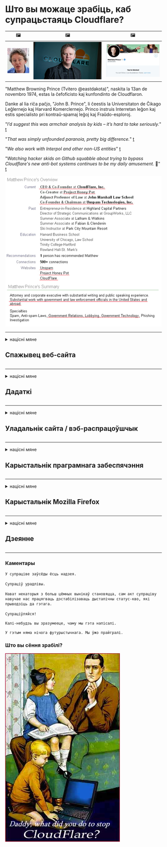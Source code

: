 # Што вы можаце зрабіць, каб супрацьстаяць Cloudflare?

| 🖼 | 🖼 | 🖼 |
| --- | --- | --- |
| ![](../image/matthew_prince_teen.jpg) | ![](../image/matthew_prince.jpg) | ![](../image/blockedbymatthewprince.jpg) |


"Matthew Browning Prince (Tvitero @eastdakota)", naskita la 13an de novembro 1974, estas la ĉefoficisto kaj kunfondinto de Cloudflaron.

Danke al lia riĉa paĉjo, "John B. Prince", li ĉeestis la Universitaton de Ĉikago Leĝlernejo kaj Harvard Komerclernejo.
Princo instruis Interretan leĝon kaj estis specialisto pri kontraŭ-spamaj leĝoj kaj Fraŭdo-esploroj.


"*I’d suggest this was armchair analysis by kids – it’s hard to take seriously.*" [t](https://www.theguardian.com/technology/2015/nov/19/cloudflare-accused-by-anonymous-helping-isis)

"*That was simply unfounded paranoia, pretty big difference.*"  [t](https://twitter.com/xxdesmus/status/992757936123359233)

"*We also work with Interpol and other non-US entities*" [t](https://twitter.com/eastdakota/status/1203028504184360960)

"*Watching hacker skids on Github squabble about trying to bypass Cloudflare's new anti-bot systems continues to be my daily amusement.* 🍿" [t](https://twitter.com/eastdakota/status/1273277839102656515)


![](../image/whoismp.jpg)

---


<details>
<summary>націсні мяне

## Спажывец веб-сайта
</summary>


- Калі вэб-сайт, які вам падабаецца, выкарыстоўвае Cloudflare, скажыце ім не выкарыстоўваць Cloudflare.
  - Хныканне ў сацыяльных сетках, такіх як Facebook, Reddit, Twitter ці Mastodon, не мае розніцы. [Действия громче, чем хэштэгі.](https://twitter.com/phyzonloop/status/1274132092490862594)
  - Паспрабуйце звязацца з уладальнікам сайта, калі хочаце зрабіць сябе карысным.

[- сказаў Cloudflare](https://github.com/Eloston/ungoogled-chromium/issues/783):
```
Мы рэкамендуем звяртацца да адміністратараў па пэўных паслугах або сайтах, з якімі вы сутыкнуліся, і дзяліцца сваім вопытам.
```

[Калі вы не просіце пра гэта, уладальнік сайта ніколі не ведае гэтай праблемы.](../PEOPLE.md)

![](../image/liberapay.jpg)

[Паспяховы прыклад](https://counterpartytalk.org/t/turn-off-cloudflare-on-counterparty-co-plz/164/5).<br>
У вас праблемы? [Падніміце свой голас зараз.](https://github.com/maraoz/maraoz.github.io/issues/1) Прыклад ніжэй.

```
Вы проста дапамагаеце карпаратыўнай цэнзуры і масаваму нагляду.
http://crimeflare.eu.org
```

```
Ваша вэб-старонка знаходзіцца ў прыватным агароджаным садзе CloudFlare, які парушае прыватнасць.
http://crimeflare.eu.org
```

- Знайдзіце час, каб прачытаць палітыку прыватнасці вэб-сайта.
  - калі вэб-сайт стаіць за Cloudflare альбо ён выкарыстоўвае паслугі, падлучаныя да Cloudflare.

Ён павінен растлумачыць, што такое "Cloudflare", і папрасіць дазволу на абмен вашымі дадзенымі з Cloudflare. Калі гэтага не зрабіць, гэта прывядзе да парушэння даверу, і неабходна пазбягаць разгляданага веб-сайта.

[Прымальны прыклад палітыкі прыватнасці тут](https://archive.is/bDlTz) ("Subprocessors" > "Entity Name")

```
Я прачытаў вашу палітыку прыватнасці, і не магу знайсці слова Cloudflare.
Я адмаўляюся дзяліцца з вамі дадзенымі, калі вы працягваеце перадаваць мае дадзеныя Cloudflare.
http://crimeflare.eu.org
```

Гэта прыклад палітыкі прыватнасці, у якой няма слова Cloudflare.
[Liberland Jobs](https://archive.is/daKIr) [privacy policy](https://docsend.com/view/feiwyte):

![](../image/cfwontobey.jpg)

Cloudflare мае ўласную палітыку прыватнасці.
[Cloudflare любіць людзей, якія жывуць у доксе.](https://www.reddit.com/r/GamerGhazi/comments/2s64fe/be_wary_reporting_to_cloudflare/)

Вось добры прыклад для формы рэгістрацыі на сайце.
AFAIK, нулявы сайт робіць гэта. Ці будзеце вы ім давяраць?

```
Націскаючы кнопку «Падпісацца на XYZ», вы згаджаецеся з нашымі ўмовамі прадастаўлення паслуг і заявай аб прыватнасці.
Вы таксама згаджаецеся дзяліцца сваімі дадзенымі з Cloudflare, а таксама згаджаецеся з заявай аб канфідэнцыяльнасці Cloudflare.
Калі Cloudflare выдае вашу інфармацыю альбо не дазваляе падключыцца да нашых сервераў, гэта не наша віна. [*]

[ Зарэгістравацца ] [ я не згодны ]
```
[*] [PEOPLE.md](../PEOPLE.md)


- Паспрабуйце не карыстацца іх паслугай. Памятаеце, за вамі сочыць Cloudflare.
  - ["I'm in your TLS, sniffin' your passworz"](../image/iminurtls.jpg)

- Шукайце іншы сайт. У Інтэрнэце ёсць альтэрнатывы і магчымасці!

- Пераканайце сяброў выкарыстоўваць штодня Tor.
  - Ананімнасць павінна быць стандартам адкрытага Інтэрнэту!
  - [Звярніце ўвагу, што праект Tor не любіць гэты праект.](../HISTORY.md)

</details>

------

<details>
<summary>націсні мяне

## Дадаткі
</summary>

- Калі ваш аглядальнік Firefox, Tor Browser альбо Ungoogled Chromium, выкарыстоўвайце адзін з гэтых дадаткаў ніжэй.
  - Калі вы хочаце дадаць іншую новую надбудову, спытайцеся пра гэта спачатку.


| Імя | Распрацоўшчык | Падтрымка | Можа заблакаваць | Можаце паведаміць | Chrome |
| -------- | -------- | -------- | -------- | -------- | -------- |
| [Bloku Cloudflaron MITM-Atakon](../subfiles/about.bcma.md) | #Addon | [ ? ](http://crimeflare.eu.org/) | **Так**     | **Так**     |  **Так** |
| [Ĉu ligoj estas vundeblaj al MITM-atako?](../subfiles/about.ismm.md) | #Addon | [ ? ](http://crimeflare.eu.org/) | Не     | **Так**     |  **Так** |
| [Ĉu ĉi tiuj ligoj blokos Tor-uzanton?](../subfiles/about.isat.md) | #Addon | [ ? ](http://crimeflare.eu.org/) | Не     | **Так**     |  **Так** |
| [Block Cloudflare MITM Attack](https://trac.torproject.org/projects/tor/attachment/ticket/24351/block_cloudflare_mitm_attack-1.0.14.1-an%2Bfx.xpi)<br>[**DELETED BY TOR PROJECT**](../HISTORY.md) | nullius | [ ? ](../tool/block_cloudflare_mitm_fx), [Link](http://crimeflare.eu.org/) | **Так**     | **Так**     |  Не |
| [TPRB](http://34ahehcli3epmhbu2wbl6kw6zdfl74iyc4vg3ja4xwhhst332z3knkyd.onion/) | Sw | [ ? ](http://34ahehcli3epmhbu2wbl6kw6zdfl74iyc4vg3ja4xwhhst332z3knkyd.onion/) | **Так**     | **Так**     |  Не |
| [Detect Cloudflare](https://addons.mozilla.org/en-US/firefox/addon/detect-cloudflare/) | Frank Otto | [ ? ](https://github.com/traktofon/cf-detect) | Не     | **Так**     |  Не |
| [True Sight](https://addons.mozilla.org/en-US/firefox/addon/detect-cloudflare-plus/) | claustromaniac | [ ? ](https://github.com/claustromaniac/detect-cloudflare-plus) | Не     | **Так**     |  Не |
| [Which Cloudflare datacenter am I visiting?](https://addons.mozilla.org/en-US/firefox/addon/cf-pop/) | 依云 | [ ? ](https://github.com/lilydjwg/cf-pop) | Не     | **Так**     |  Не |


- "Дэцэнтралі" могуць спыніць падключэнне да "CDNJS (Cloudflare)".
  - Ён прадухіляе трапленне вялікай колькасці запытаў у сеткі і служыць лакальным файлам, каб сайты не ламаліся.
  - Распрацоўшчык адказаў: "[very concerning indeed](https://github.com/Synzvato/decentraleyes/issues/236#issuecomment-352049501)", "[widespread usage severely centralizes the web](https://github.com/Synzvato/decentraleyes/issues/251#issuecomment-366752049)"

- [Вы таксама можаце выдаліць сертыфікат Cloudflare альбо выказаць яму недавер з вашага цэнтра сертыфікацыі (CA).](https://www.ssl.com/how-to/remove-root-certificate-firefox/)

</details>

------

<details>
<summary>націсні мяне

## Уладальнік сайта / вэб-распрацоўшчык
</summary>


![](../image/word_cloudflarefree.jpg)

- Не выкарыстоўвайце раствор Cloudflare, Перыяд.
  - Вы можаце зрабіць гэта лепш, праўда? [Вось як можна выдаліць падпіскі, планы, дамены або ўліковыя запісы Cloudflare.](https://support.cloudflare.com/hc/en-us/articles/200167776-Removing-subscriptions-plans-domains-or-accounts)

| 🖼 | 🖼 |
| --- | --- |
| ![](../image/htmlalertcloudflare.jpg) | ![](../image/htmlalertcloudflare2.jpg) |

- Хочаце больш кліентаў? Вы ведаеце, што рабіць. Падказка "вышэй лініі".
  - [Добры дзень, Вы напісалі "Мы сур'ёзна ставімся да вашай прыватнасці", але я атрымаў "Памылка 403 забароненага ананімнага проксі-сервера не дапускаецца".](https://it.slashdot.org/story/19/02/19/0033255/stop-saying-we-take-your-privacy-and-security-seriously) Чаму вы блакуеце Tor Або VPN? І чаму вы блакуеце часовыя электронныя лісты?

![](../image/anonexist.jpg)

- Выкарыстанне Cloudflare павялічыць верагоднасць адключэння. Наведвальнікі не могуць атрымаць доступ да вашага сайта, калі ваш сервер не працуе ці Cloudflare не працуе.
  - [Вы сапраўды думалі, што Cloudflare ніколі не паніжаецца?](https://www.ibtimes.com/cloudflare-down-not-working-sites-producing-504-gateway-timeout-errors-2618008) [Another](https://twitter.com/Jedduff/status/1097875615997399040) [sample](https://twitter.com/search?f=tweets&vertical=default&q=Cloudflare%20is%20having%20problems). [Need more](../PEOPLE.md)?

![](../image/cloudflareinternalerror.jpg)

- Выкарыстанне Cloudflare для праксі-сервера вашай "службы API", "сервера абнаўлення праграмнага забеспячэння" альбо "RSS-стужкі" нашкодзіць вашаму кліенту. Вам патэлефанаваў кліент і сказаў: "Я больш не магу выкарыстоўваць ваш API", і вы паняцця не маеце, што адбываецца. Cloudflare можа бясшумна заблакаваць вашага кліента. Вы лічыце, што гэта нармальна?
  - Існуе мноства Інтэрнэт-службаў чытача RSS і RSS-счытвальнікаў. Чаму вы публікуеце RSS-канал, калі не дазваляеце людзям падпісацца?

![](../image/rssfeedovercf.jpg)

- Вам патрэбны сертыфікат HTTPS? Выкарыстоўвайце "Давайце шыфраваць" альбо проста купіце яго ў кампаніі CA.

- Вам патрэбен DNS-сервер? Не можаце наладзіць уласны сервер? Як наконт іх: [Hurricane Electric Free DNS](https://dns.he.net/), [Dyn.com](https://dyn.com/dns/), [1984 Hosting](https://www.1984hosting.com/), [Afraid.Org (Адміністратар выдаляе ваш уліковы запіс, калі вы выкарыстоўваеце TOR)](https://freedns.afraid.org/)
  - [Alternativoj al DNS](../subfiles/alternative.domaindns.md)

- Шукаеце паслугу хостынгу? Толькі бясплатна? Як наконт іх: [Onion Service](http://vww6ybal4bd7szmgncyruucpgfkqahzddi37ktceo3ah7ngmcopnpyyd.onion/en/security/network-security/tor/onionservices-best-practices), [Free Web Hosting Area](https://freewha.com/), [Autistici/Inventati Web Site Hosting](https://www.autinv5q6en4gpf4.onion/services/website), [Github Pages](https://pages.github.com/), [Surge](https://surge.sh/)
  - [Альтэрнатывы Cloudflare](../subfiles/alternative.cloudflare.md)

- Вы карыстаецеся "cloudflare-ipfs.com"? [Ці ведаеце вы, што Cloudflare IPFS дрэнны?](../PEOPLE.md)

- Усталюйце на сервер брандмаўэр веб-прыкладанняў, напрыклад OWASP і Fail2Ban, і правільна яго наладзьце.
  - Блакаванне Tor - гэта не рашэнне. Не карайце ўсіх толькі за маленькіх дрэнных карыстальнікаў.

- Перанакіруйце альбо заблакуйце карыстальнікам "Cloudflare Warp" доступ да вашага вэб-сайта. І прывядзіце прычыну, калі можаце.

> Спіс IP: "[Бягучы дыяпазон IP Cloudflare](cloudflare_inc/)"

> A: Проста заблакуйце іх

```
server {
...
deny 173.245.48.0/20;
deny 103.21.244.0/22;
deny 103.22.200.0/22;
deny 103.31.4.0/22;
deny 141.101.64.0/18;
deny 108.162.192.0/18;
deny 190.93.240.0/20;
deny 188.114.96.0/20;
deny 197.234.240.0/22;
deny 198.41.128.0/17;
deny 162.158.0.0/15;
deny 104.16.0.0/12;
deny 172.64.0.0/13;
deny 131.0.72.0/22;
deny 2400:cb00::/32;
deny 2606:4700::/32;
deny 2803:f800::/32;
deny 2405:b500::/32;
deny 2405:8100::/32;
deny 2a06:98c0::/29;
deny 2c0f:f248::/32;
...
}
```

> B: Перанакіраванне на старонку папярэджання

```
http {
...
geo $iscf {
default 0;
173.245.48.0/20 1;
103.21.244.0/22 1;
103.22.200.0/22 1;
103.31.4.0/22 1;
141.101.64.0/18 1;
108.162.192.0/18 1;
190.93.240.0/20 1;
188.114.96.0/20 1;
197.234.240.0/22 1;
198.41.128.0/17 1;
162.158.0.0/15 1;
104.16.0.0/12 1;
172.64.0.0/13 1;
131.0.72.0/22 1;
2400:cb00::/32 1;
2606:4700::/32 1;
2803:f800::/32 1;
2405:b500::/32 1;
2405:8100::/32 1;
2a06:98c0::/29 1;
2c0f:f248::/32 1;
}
...
}

server {
...
if ($iscf) {rewrite ^ https://example.com/cfwsorry.php;}
...
}

<?php
header('HTTP/1.1 406 Not Acceptable');
echo <<<CLOUDFLARED
Thank you for visiting ourwebsite.com!<br />
We are sorry, but we can't serve you because your connection is being intercepted by Cloudflare.<br />
Please read http://crimeflare.eu.org for more information.<br />
CLOUDFLARED;
die();
```

- Наладзьце службу Tor Onion Service альбо I2P, калі вы верыце ў свабоду і вітаеце ананімных карыстальнікаў.

- Звярніцеся за парадай да іншых аператараў падвойных сайтаў Clearnet / Tor і завядзіце ананімных сяброў!

</details>

------

<details>
<summary>націсні мяне

## Карыстальнік праграмнага забеспячэння
</summary>


- Discord выкарыстоўвае CloudFlare. Альтэрнатывы? Мы рэкамендуем [**Briar** (Android)](https://f-droid.org/en/packages/org.briarproject.briar.android/), [Ricochet (PC)](https://ricochet.im/), [Tox + Tor (Android/PC)](https://tox.chat/download.html)
  - Briar уключае дэман Tor, таму вам не трэба ўсталёўваць Orbot.
  - Распрацоўшчыкі Qwtch, Open Privacy, выдалілі праект stop_cloudflare са сваёй службы git без папярэдняга паведамлення.

- Калі вы выкарыстоўваеце Debian GNU / Linux альбо любыя вытворныя, падпішыцеся: [bug #831835](https://bugs.debian.org/cgi-bin/bugreport.cgi?bug=831835). І калі вы можаце, дапамажыце праверыць патч і дапамажыце суправаджальніку прыйсці да правільнай высновы, ці варта яго прымаць.

- Заўсёды рэкамендую гэтыя браўзэры.

| Імя | Распрацоўшчык | Падтрымка | Каментарый |
| -------- | -------- | -------- | -------- |
| [Ungoogled-Chromium](https://ungoogled-software.github.io/ungoogled-chromium-binaries/) | Eloston | [ ? ](https://github.com/Eloston/ungoogled-chromium) | PC (Win, Mac, Linux)  _!Tor_ |
| [Bromite](https://www.bromite.org/fdroid) | Bromite | [ ? ](https://github.com/bromite/bromite/issues) | Android  _!Tor_ |
| [Tor Browser](https://www.torproject.org/download/) | Tor Project | [ ? ](https://support.torproject.org/) | PC (Win, Mac, Linux)  _Tor_|
| [Tor Browser Android](https://www.torproject.org/download/) | Tor Project | [ ? ](https://support.torproject.org/) | Android  _Tor_|
| [Onion Browser](https://itunes.apple.com/us/app/onion-browser/id519296448?mt=8) | Mike Tigas | [ ? ](https://github.com/OnionBrowser/OnionBrowser/issues) | Apple iOS  _Tor_|
| [GNU/Icecat](https://www.gnu.org/software/gnuzilla/) | GNU | [ ? ](https://www.gnu.org/software/gnuzilla/) | PC (Linux) |
| [IceCatMobile](https://f-droid.org/en/packages/org.gnu.icecat/) | GNU | [ ? ](https://lists.gnu.org/mailman/listinfo/bug-gnuzilla) | Android |
| [Iridium Browser](https://iridiumbrowser.de/about/) | Iridium | [ ? ](https://github.com/iridium-browser/iridium-browser/) | PC (Win, Mac, Linux, OpenBSD) |


Канфідэнцыяльнасць іншага праграмнага забеспячэння недасканалая. Гэта не азначае, што браўзэр Tor "ідэальны".
У Інтэрнэце і тэхналогіях няма ні 100% бяспекі, ні 100% прыватнага.

- Не хочаце выкарыстоўваць Tor? Вы можаце выкарыстоўваць любы браўзэр з дэманам Tor.
  - [Звярніце ўвагу, што праекту Tor гэта не падабаецца.](https://support.torproject.org/tbb/tbb-9/) Выкарыстоўвайце Tor Browser, калі ў вас ёсць магчымасць.
- [Як выкарыстоўваць Chromium з Tor](../subfiles/chromium_tor.md)


Пагаворым пра прыватнасць іншага праграмнага забеспячэння.

- [Калі вам сапраўды трэба выкарыстоўваць Firefox, абярыце "Firefox ESR".](https://www.mozilla.org/en-US/firefox/organizations/)
  - [Firefox - шпіёнскі вартаўнік](https://spyware.neocities.org/articles/firefox.html)
  - [Firefox адхіляе свабоду слова, забараняе свабоду слова](https://web.archive.org/web/20200423010026/https://reclaimthenet.org/firefox-rejects-free-speech-bans-free-speech-commenting-plugin-dissenter-from-its-extensions-gallery/)
  - ["100+ супраць. Здаецца, папрасіць праграмную кампанію прытрымлівацца ... у нашы дні праграмнага забеспячэння занадта шмат."](https://old.reddit.com/r/firefox/comments/gutdiw/weve_got_work_to_do_the_mozilla_blog/fslbbb6/)
  - [Э-э, чаму Firefox паказвае мне рэкламныя спасылкі ў маёй радку URL?](https://www.reddit.com/r/firefox/comments/jybx2w/uh_why_is_firefox_showing_me_sponsored_links_in/)
  - [Mozilla - увасоблены д'ябал](https://digdeeper.neocities.org/ghost/mozilla.html)

- [Памятаеце, Mozilla выкарыстоўвае сэрвіс Cloudflare.](https://www.robtex.com/dns-lookup/www.mozilla.org) [Яны таксама выкарыстоўваюць службу DNS Cloudflare на сваім прадукце.](https://www.theregister.co.uk/2018/03/21/mozilla_testing_dns_encryption/)

- [Mozilla афіцыйна адхіліла гэты білет.](https://bugzilla.mozilla.org/show_bug.cgi?id=1426618)

- [Firefox Focus - гэта жарт.](https://github.com/mozilla-mobile/focus-android/issues/1743) [Яны паабяцалі адключыць тэлеметрыю, але змянілі яе.](https://github.com/mozilla-mobile/focus-android/issues/4210)

- [Распрацоўшчык PaleMoon / Basilisk любіць Cloudflare.](https://github.com/mozilla-mobile/focus-android/issues/1743#issuecomment-345993097)
  - [Архіўны сервер Pale Moon узламаў і распаўсюджваў шкоднасныя праграмы на працягу 18 месяцаў](https://www.reddit.com/r/privacytoolsIO/comments/cc808y/pale_moons_archive_server_hacked_and_spread/)
  - Ён таксама ненавідзіць карыстальнікаў Tor - "[Хай будзе варожа ў адносінах да Тор. Я думаю, што большасць сайтаў павінны быць варожымі ў адносінах да Tor, улічваючы яго надзвычай высокі фактар ​​злоўжывання.](https://github.com/yacy/yacy_search_server/issues/314#issuecomment-565932097)"

- [У Waterfox ёсць сур'ёзная праблема "тэлефонаў дадому"](https://spyware.neocities.org/articles/waterfox.html)

- [Google Chrome - гэта шпіёнскае праграмнае забеспячэнне.](https://www.gnu.org/proprietary/malware-google.en.html)
  - [Google прафілюе вашу актыўнасць.](https://spyware.neocities.org/articles/chrome.html)

- [SRWare Iron робіць занадта шмат тэлефонаў хатнім злучэннем.](https://spyware.neocities.org/articles/iron.html) Ён таксама падключаецца да даменаў Google.

- [Белы спіс адважных аглядальнікаў Facebook / Twitter.](https://www.bleepingcomputer.com/news/security/facebook-twitter-trackers-whitelisted-by-brave-browser/)
  - [Вось яшчэ пытанні.](https://spyware.neocities.org/articles/brave.html)
  - [binance партнёрскі ідэнтыфікатар](https://twitter.com/cryptonator1337/status/1269594587716374528)

- [Microsoft Edge дазваляе Facebook запускаць Flash-код за спіной карыстальнікаў.](https://www.zdnet.com/article/microsoft-edge-lets-facebook-run-flash-code-behind-users-backs/)

- [Vivaldi не паважае вашу прыватнасць.](https://spyware.neocities.org/articles/vivaldi.html)

- [Узровень шпіёнскага праграмнага забеспячэння Opera: Надзвычай высокі](https://spyware.neocities.org/articles/opera.html)

- Apple iOS: [Вы наогул не павінны выкарыстоўваць iOS, галоўным чынам таму, што гэта шкоднасныя праграмы.](https://www.gnu.org/proprietary/malware-apple.html)

Таму мы рэкамендуем толькі вышэй табліцу. Больш нічога.

</details>

------

<details>
<summary>націсні мяне

## Карыстальнік Mozilla Firefox
</summary>


- "Firefox Nightly" будзе адпраўляць інфармацыю на ўзроўні адладкі на серверы Mozilla без метаду адмовы.
  - [Серверы Mozilla ствараюць Cloudflare](https://www.digwebinterface.com/?hostnames=www.mozilla.org%0D%0Amozilla.cloudflare-dns.com&type=&ns=resolver&useresolver=8.8.4.4&nameservers=)

- Можна забараніць Firefox падключацца да сервераў Mozilla.
  - [Кіраўніцтва па шаблонах палітыкі Mozilla](https://github.com/mozilla/policy-templates/blob/master/README.md)
  - Майце на ўвазе, што гэты прыём можа перастаць працаваць у больш позняй версіі, таму што Mozilla любіць дадаваць сябе ў белы спіс.
  - Выкарыстоўвайце брандмаўэр і DNS-фільтр, каб цалкам іх заблакаваць.

"`/distribution/policies.json`"

>     "WebsiteFilter": {
> 		"Block": [
> 		"*://*.mozilla.com/*",
> 		"*://*.mozilla.net/*",
> 		"*://*.mozilla.org/*",
> 		"*://webcompat.com/*",
> 		"*://*.firefox.com/*",
> 		"*://*.thunderbird.net/*",
> 		"*://*.cloudflare.com/*"
> 		]
>     },


- ~~Паведаміце пра памылку ў трэкеры mozilla, сказаўшы ім не выкарыстоўваць Cloudflare.~~ Быў справаздача пра памылкі на bugzilla. Шмат хто выклаў сваю заклапочанасць, аднак памылка была схавана адміністратарам у 2018 годзе.

- Вы можаце адключыць DoH у Firefox.
  - [Зменіце правайдэра DNS па змаўчанні для Firefox](../subfiles/change-firefox-dns.md)

![](../image/firefoxdns.jpg)

- [Калі вы хочаце выкарыстоўваць DNS, які не з'яўляецца правайдэрам Інтэрнэту, разгледзіце магчымасць выкарыстання DN-службы OpenNIC Tier2 альбо любой DNS-службы, якая не з'яўляецца Cloudflare.](https://wiki.opennic.org/start)
![](../image/opennic.jpg)
  - Блакуйце Cloudflare з DNS. [Crimeflare DNS](../subfiles/service.publicdns.md)

- Вы можаце выкарыстоўваць Tor як разгадчык DNS. [Калі вы не эксперт Tor, задайце пытанне тут.](https://tor.stackexchange.com/)

> **Як?**
> 1. Загрузіце Tor і ўсталюйце яго на свой кампутар.
> 2. Дадайце гэты радок у файл "torrc".
> DNSPort 127.0.0.1:53
> 3. Перазапусціце Tor.
> 4. Усталюйце DNS-сервер вашага кампутара на "127.0.0.1".

</details>

------

<details>
<summary>націсні мяне

## Дзеянне
</summary>


- Раскажыце навакольным пра небяспеку Cloudflare.

- [Дапамажыце палепшыць гэта сховішча.](http://crimeflare.eu.org)
  - І спісы, і аргументы супраць, і дэталі.

- [Дакументуйце і рабіце вельмі публічным паведамленне, калі з Cloudflare (і падобнымі кампаніямі) усё ідзе не так, абавязкова згадайце гэтае сховішча, калі вы зробіце гэта](http://crimeflare.eu.org) :)

- Зрабіце больш людзей, якія выкарыстоўваюць Tor па змаўчанні, каб яны маглі адчуваць сябе ў Інтэрнэце з пункту гледжання розных частак свету.

- Пачніце групы ў сацыяльных сетках і мясной прасторы, прысвечаныя вызваленню свету ад Cloudflare.

- Там, дзе гэта дарэчы, спасылка на гэтыя групы ў гэтым сховішчы - гэта можа быць месца для каардынацыі сумеснай працы ў якасці груп.

- [Завядзіце кааператыў, які можа даць важную некамерцыйную альтэрнатыву Cloudflare.](../subfiles/alternative.cloudflare.md)

- Дайце нам ведаць любыя альтэрнатывы, якія дапамогуць хаця б забяспечыць шматслаёвую абарону ад Cloudflare.

- Калі вы з'яўляецеся кліентам Cloudflare, усталюйце налады прыватнасці і дачакайцеся, пакуль яны іх парушаць.
  - [Затым абвінаваціце іх у спагнанні з антыспамам / парушэннем прыватнасці.](https://twitter.com/thexpaw/status/1108424723233419264)

- Калі вы знаходзіцеся ў Злучаных Штатах Амерыкі і на сайце, пра які ідзе гаворка, выступае банк ці бухгалтар, паспрабуйце аказаць юрыдычны ціск у адпаведнасці з Законам Грэма-Ліча-Блілі альбо Законам "Амерыканцы з праблемамі непаўнавартаснасці" і паведаміце нам, як далёка вы дабіраецеся .

- Калі сайт з'яўляецца ўрадавым, паспрабуйце аказаць юрыдычны ціск у адпаведнасці з 1-й папраўкай да Канстытуцыі ЗША.

- Калі вы з'яўляецеся грамадзянінам ЕС, звяжыцеся з вэб-сайтам, каб адправіць асабістую інфармацыю ў адпаведнасці з Агульнымі правіламі абароны дадзеных. Калі яны адмовяцца даць вам вашу інфармацыю, гэта парушэнне закона.

- Для кампаній, якія заяўляюць, што прапануюць паслугі на сваім сайце, паспрабуйце паведаміць пра іх як "ілжывую рэкламу" арганізацыям па абароне правоў спажыўцоў і BBB. Вэб-сайты Cloudflare абслугоўваюцца серверамі Cloudflare.

- [МСЭ мяркуе ў кантэксце ЗША, што Cloudflare пачынае атрымліваць дастаткова вялікія памеры, каб на іх можна было накласці антыманапольны закон.](https://www.itu.int/en/ITU-T/Workshops-and-Seminars/20181218/Documents/Geoff_Huston_Presentation.pdf)

- Цалкам магчыма, што версія GNU GPL 4 можа ўключаць палажэнне аб захоўванні зыходнага кода за такой службай, якое патрабуе для ўсіх праграм GPLv4 і больш позніх, каб па меншай меры зыходны код быў даступны праз носьбіт, які не дыскрымінуе карыстальнікаў Tor.

- [Se vi uzas Mastodon bonvolu sekvi la konton Mitigator](../subfiles/service.altlink.md).

</details>

------

### Каментары

```
У супраціве заўсёды ёсць надзея.

Супраціў урадлівы.

Нават некаторыя з больш цёмных вынікаў становяцца, сам акт супраціву навучае нас працягваць дэстабілізаваць дыстапічны статус-кво, які прыводзіць да гэтага.

Супраціўляйся!
```

```
Калі-небудзь вы зразумееце, чаму мы гэта напісалі.
```

```
У гэтым няма нічога футурыстычнага. Мы ўжо прайгралі.
```

### Што вы сёння зрабілі?


![](../image/stopcf.jpg)
